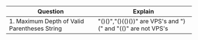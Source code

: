 |Question|Explain|
|---|---|
|1. Maximum Depth of Valid Parentheses String|"()()","()(()())" are VPS's and ")(" and "(()" are not VPS's|
